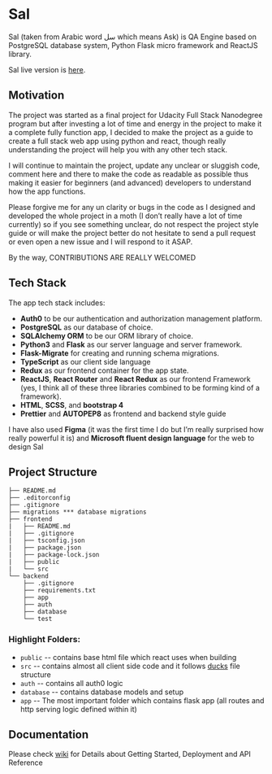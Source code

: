 # Sal
Sal (taken from Arabic word سل which means Ask) is QA Engine based on PostgreSQL database system, Python Flask micro framework and ReactJS library.

Sal live version is [here](https://sal22.herokuapp.com/).

## Motivation
The project was started as a final project for Udacity Full Stack Nanodegree program but after investing a lot of time and energy in the project to make it a complete fully function app, I decided to make the project as a guide to create a full stack web app using python and react, though really understanding the project will help you with any other tech stack.

I will continue to maintain the project, update any unclear or sluggish code, comment here and there to make the code as readable as possible thus making it easier for beginners (and advanced) developers to understand how the app functions.

Please forgive me for any un clarity or bugs in the code as I designed and developed the whole project in a moth (I don’t really have a lot of time currently) so if you see something unclear, do not respect the project style guide or will make the project better do not hesitate to send a pull request or even open a new issue and I will respond to it ASAP.

By the way, CONTRIBUTIONS ARE REALLY WELCOMED

## Tech Stack
The app tech stack includes:

* **Auth0** to be our authentication and authorization management platform.
* **PostgreSQL** as our database of choice.
* **SQLAlchemy ORM** to be our ORM library of choice.
* **Python3** and **Flask** as our server language and server framework.
* **Flask-Migrate** for creating and running schema migrations.
* **TypeScript** as our client side language
* **Redux** as our frontend container for the app state.
* **ReactJS**, **React Router** and **React Redux** as our frontend Framework (yes, I think all of these three libraries combined to be forming kind of a framework).
* **HTML**, **SCSS**, and **bootstrap 4**
* **Prettier** and **AUTOPEP8** as frontend and backend style guide

I have also used **Figma** (it was the first time I do but I’m really surprised how really powerful it is) and **Microsoft fluent design language** for the web to design Sal

## Project Structure
  ```
  ├── README.md
  ├── .editorconfig
  ├── .gitignore
  ├── migrations *** database migrations
  ├── frontend
  |   ├── README.md
  |   ├── .gitignore
  |   ├── tsconfig.json
  |   ├── package.json
  |   ├── package-lock.json
  |   ├── public
  |   └── src
  └── backend
      ├── .gitignore
      ├── requirements.txt
      ├── app
      ├── auth
      ├── database
      └── test
  ```

### Highlight Folders:
* `public` -- contains base html file which react uses when building
* `src` -- contains almost all client side code and it follows [ducks](https://www.freecodecamp.org/news/scaling-your-redux-app-with-ducks-6115955638be/) file structure
* `auth` -- contains all auth0 logic
* `database` -- contains database models and setup
* `app` -- The most important folder which contains flask app (all routes and http serving logic defined within it)

## Documentation
Please check [wiki](https://github.com/ahmedhrayyan/sal/wiki) for Details about Getting Started, Deployment and API Reference
